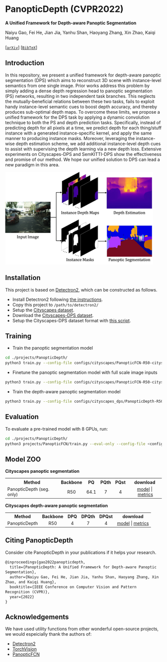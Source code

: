 # PanopticDepth (CVPR2022)
**A Unified Framework for Depth-aware Panoptic Segmentation**
  
Naiyu Gao, Fei He, Jian Jia, Yanhu Shan, Haoyang Zhang, Xin Zhao, Kaiqi Huang

[[`arXiv`](https://arxiv.org/)] [[`BibTeX`](#CitingPanopticDepth)]

## Introduction
In this repository, we present a unified framework for depth-aware panoptic segmentation (DPS) which aims to reconstruct 3D scene with instance-level semantics from one single image. Prior works address this problem by simply adding a dense depth regression head to panoptic segmentation (PS) networks, resulting in two independent task branches. This neglects the mutually-beneficial relations between these two tasks, fails to exploit handy instance-level semantic cues to boost depth accuracy, and thereby produces sub-optimal depth maps. To overcome these limits, we propose a unified framework for the DPS task by applying a dynamic convolution technique to both the PS and depth prediction tasks. Specifically, instead of predicting depth for all pixels at a time, we predict depth for each thing/stuff instance with a generated instance-specific kernel, and apply the same manner to producing instance masks. Moreover, leveraging the instance-wise depth estimation scheme, we add additional instance-level depth cues to assist with supervising the depth learning via a new depth loss. Extensive experiments on Cityscapes-DPS and SemKITTI-DPS show the effectiveness and promise of our method. We hope our unified solution to DPS can lead a new paradigm in this area.

<img src="https://github.com/NaiyuGao/PanopticDepth/blob/main/overview.jpg" height = "300" alt="" align=center />

## Installation
This project is based on [Detectron2](https://github.com/facebookresearch/detectron2), which can be constructed as follows.
* Install Detectron2 following [the instructions](https://detectron2.readthedocs.io/tutorials/install.html).
* Copy this project to `/path/to/detectron2/`
* Setup the [Cityscapes dataset](https://github.com/facebookresearch/detectron2/blob/master/datasets/README.md).
* Download the [Cityscapes-DPS dataset](https://github.com/joe-siyuan-qiao/ViP-DeepLab/blob/master/cityscapes-dvps/README.md).
* Setup the Cityscapes-DPS dataset format with [this script](https://github.com/NaiyuGao/PanopticDepth/blob/main/datasets/prepare_dvps_cityscapes.py).

## Training
* Train the panoptic segmentation model
```bash
cd ./projects/PanopticDepth/
python3 train.py --config-file configs/cityscapes/PanopticFCN-R50-cityscapes.yaml --num-gpus 8 OUTPUT_DIR ./output/ps
```

* Finetune the panoptic segmentation model with full scale image inputs
```bash
python3 train.py --config-file configs/cityscapes/PanopticFCN-R50-cityscapes-FullScaleFinetune.yaml --num-gpus 8 MODEL.WEIGHTS ./output/ps/model_final.pth OUTPUT_DIR ./output/ps_fsf
```
* Train the depth-aware panoptic segmentation model
```bash
python3 train.py --config-file configs/cityscapes_dps/PanopticDepth-R50-cityscapes-dps.yaml --num-gpus 8 MODEL.WEIGHTS ./output/ps_fsf/model_final.pth OUTPUT_DIR ./output/dps
```

## Evaluation
To evaluate a pre-trained model with 8 GPUs, run:
```bash
cd ./projects/PanopticDepth/
python3 projects/PanopticFCN/train.py --eval-only --config-file <config.yaml> --num-gpus 8 MODEL.WEIGHTS /path/to/model_checkpoint
```

## Model ZOO
**Cityscapes panoptic segmentation**
<table><tbody>
<!-- START TABLE -->
<!-- TABLE HEADER -->
<th valign="bottom">Method</th>
<th valign="bottom">Backbone</th>
<th valign="bottom">PQ</th>
<th valign="bottom">PQth</th>
<th valign="bottom">PQst</th>
<th valign="bottom">download</th>
<!-- TABLE BODY -->
<tr><td align="left">PanopticDepth (seg. only)</td>
<td align="center">R50</td>
<td align="center"> 64.1 </td>
<td align="center"> 7 </td>
<td align="center"> 4 </td>
<td align="center"> <a href="">model</a>&nbsp;|&nbsp;<a href="">metrics</a> </td>
</tr>
</tbody></table>

**Cityscapes depth-aware panoptic segmentation**
<table><tbody>
<!-- START TABLE -->
<!-- TABLE HEADER -->
<th valign="bottom">Method</th>
<th valign="bottom">Backbone</th>
<th valign="bottom">DPQ</th>
<th valign="bottom">DPQth</th>
<th valign="bottom">DPQst</th>
<th valign="bottom">download</th>
<!-- TABLE BODY -->
<tr><td align="left">PanopticDepth</td>
<td align="center">R50</td>
<td align="center"> 4 </td>
<td align="center"> 7 </td>
<td align="center"> 4 </td>
<td align="center"> <a href="">model</a>&nbsp;|&nbsp;<a href="">metrics</a> </td>
</tr>
</tbody></table>

## <a name="CitingPanopticDepth"></a>Citing PanopticDepth

Consider cite PanopticDepth in your publications if it helps your research.

```
@inproceedings{gao2022panopticdepth,
  title={PanopticDepth: A Unified Framework for Depth-aware Panoptic Segmentation},
  author={Naiyu Gao, Fei He, Jian Jia, Yanhu Shan, Haoyang Zhang, Xin Zhao, and Kaiqi Huang},
  booktitle={IEEE Conference on Computer Vision and Pattern Recognition (CVPR)},
  year={2022}
}
```

## Acknowledgements
We have used utility functions from other wonderful open-source projects, we would espeicially thank the authors of:
- [Detectron2](https://github.com/facebookresearch/detectron2)
- [TorchVision](https://github.com/pytorch/vision)
- [PanopticFCN](https://github.com/dvlab-research/PanopticFCN)
